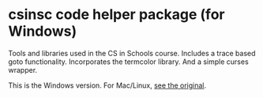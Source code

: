 # csinsc code helper package (for Windows)

Tools and libraries used in the CS in Schools course.
Includes a trace based goto functionality.
Incorporates the termcolor library.
And a simple curses wrapper.

This is the Windows version. For Mac/Linux, [see the original](https://github.com/toanh/csinsc).

